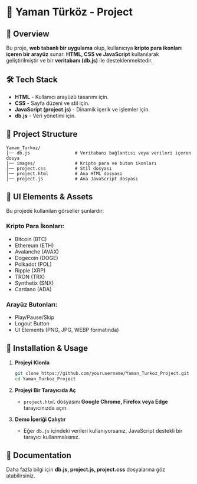 # 🎯 Yaman Türköz - Project

## 📌 Overview

Bu proje, **web tabanlı bir uygulama** olup, kullanıcıya **kripto para ikonları içeren bir arayüz** sunar. **HTML, CSS ve JavaScript** kullanılarak geliştirilmiştir ve bir **veritabanı (db.js)** ile desteklenmektedir.

## 🛠️ Tech Stack

- **HTML** - Kullanıcı arayüzü tasarımı için.
- **CSS** - Sayfa düzeni ve stil için.
- **JavaScript (project.js)** - Dinamik içerik ve işlemler için.
- **db.js** - Veri yönetimi için.

## 📂 Project Structure

```
Yaman_Turkoz/
│── db.js                 # Veritabanı bağlantısı veya verileri içeren dosya
│── images/               # Kripto para ve buton ikonları
│── project.css           # Stil dosyası
│── project.html          # Ana HTML dosyası
│── project.js            # Ana JavaScript dosyası
```

## 🎨 UI Elements & Assets

Bu projede kullanılan görseller şunlardır:

### **Kripto Para İkonları:**
- Bitcoin (BTC)
- Ethereum (ETH)
- Avalanche (AVAX)
- Dogecoin (DOGE)
- Polkadot (POL)
- Ripple (XRP)
- TRON (TRX)
- Synthetix (SNX)
- Cardano (ADA)

### **Arayüz Butonları:**
- Play/Pause/Skip
- Logout Button
- UI Elements (PNG, JPG, WEBP formatında)

## 🚀 Installation & Usage

1. **Projeyi Klonla**  
   ```bash
   git clone https://github.com/yourusername/Yaman_Turkoz_Project.git
   cd Yaman_Turkoz_Project
   ```

2. **Projeyi Bir Tarayıcıda Aç**  
   - `project.html` dosyasını **Google Chrome, Firefox veya Edge** tarayıcınızda açın.

3. **Demo İçeriği Çalıştır**  
   - Eğer `db.js` içindeki verileri kullanıyorsanız, JavaScript destekli bir tarayıcı kullanmalısınız.

## 📜 Documentation

Daha fazla bilgi için **db.js, project.js, project.css** dosyalarına göz atabilirsiniz.
